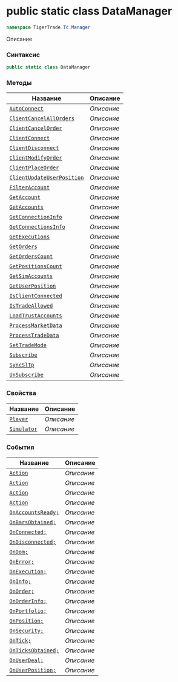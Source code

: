 
# public static class DataManager
```csharp
namespace TigerTrade.Tc.Manager
```



Описание

### Синтаксис
```csharp
public static class DataManager
```


### Методы
| Название | Описание |
| --- | --- |
| [`AutoConnect`](./DataManager.cs/Методы/AutoConnect.md) | *Описание* |
| [`ClientCancelAllOrders`](./DataManager.cs/Методы/ClientCancelAllOrders.md) | *Описание* |
| [`ClientCancelOrder`](./DataManager.cs/Методы/ClientCancelOrder.md) | *Описание* |
| [`ClientConnect`](./DataManager.cs/Методы/ClientConnect.md) | *Описание* |
| [`ClientDisconnect`](./DataManager.cs/Методы/ClientDisconnect.md) | *Описание* |
| [`ClientModifyOrder`](./DataManager.cs/Методы/ClientModifyOrder.md) | *Описание* |
| [`ClientPlaceOrder`](./DataManager.cs/Методы/ClientPlaceOrder.md) | *Описание* |
| [`ClientUpdateUserPosition`](./DataManager.cs/Методы/ClientUpdateUserPosition.md) | *Описание* |
| [`FilterAccount`](./DataManager.cs/Методы/FilterAccount.md) | *Описание* |
| [`GetAccount`](./DataManager.cs/Методы/GetAccount.md) | *Описание* |
| [`GetAccounts`](./DataManager.cs/Методы/GetAccounts.md) | *Описание* |
| [`GetConnectionInfo`](./DataManager.cs/Методы/GetConnectionInfo.md) | *Описание* |
| [`GetConnectionsInfo`](./DataManager.cs/Методы/GetConnectionsInfo.md) | *Описание* |
| [`GetExecutions`](./DataManager.cs/Методы/GetExecutions.md) | *Описание* |
| [`GetOrders`](./DataManager.cs/Методы/GetOrders.md) | *Описание* |
| [`GetOrdersCount`](./DataManager.cs/Методы/GetOrdersCount.md) | *Описание* |
| [`GetPositionsCount`](./DataManager.cs/Методы/GetPositionsCount.md) | *Описание* |
| [`GetSimAccounts`](./DataManager.cs/Методы/GetSimAccounts.md) | *Описание* |
| [`GetUserPosition`](./DataManager.cs/Методы/GetUserPosition.md) | *Описание* |
| [`IsClientConnected`](./DataManager.cs/Методы/IsClientConnected.md) | *Описание* |
| [`IsTradeAllowed`](./DataManager.cs/Методы/IsTradeAllowed.md) | *Описание* |
| [`LoadTrustAccounts`](./DataManager.cs/Методы/LoadTrustAccounts.md) | *Описание* |
| [`ProcessMarketData`](./DataManager.cs/Методы/ProcessMarketData.md) | *Описание* |
| [`ProcessTradeData`](./DataManager.cs/Методы/ProcessTradeData.md) | *Описание* |
| [`SetTradeMode`](./DataManager.cs/Методы/SetTradeMode.md) | *Описание* |
| [`Subscribe`](./DataManager.cs/Методы/Subscribe.md) | *Описание* |
| [`SyncSlTp`](./DataManager.cs/Методы/SyncSlTp.md) | *Описание* |
| [`UnSubscribe`](./DataManager.cs/Методы/UnSubscribe.md) | *Описание* |

### Свойства
| Название | Описание |
| --- | --- |
| [`Player`](./DataManager.cs/Свойства/Player.md) | *Описание* |
| [`Simulator`](./DataManager.cs/Свойства/Simulator.md) | *Описание* |

### События
| Название | Описание |
| --- | --- |
| [`Action`](./DataManager.cs/События/Action.md) | *Описание* |
| [`Action`](./DataManager.cs/События/Action.md) | *Описание* |
| [`Action`](./DataManager.cs/События/Action.md) | *Описание* |
| [`Action`](./DataManager.cs/События/Action.md) | *Описание* |
| [`OnAccountsReady;`](./DataManager.cs/События/OnAccountsReady;.md) | *Описание* |
| [`OnBarsObtained;`](./DataManager.cs/События/OnBarsObtained;.md) | *Описание* |
| [`OnConnected;`](./DataManager.cs/События/OnConnected;.md) | *Описание* |
| [`OnDisconnected;`](./DataManager.cs/События/OnDisconnected;.md) | *Описание* |
| [`OnDom;`](./DataManager.cs/События/OnDom;.md) | *Описание* |
| [`OnError;`](./DataManager.cs/События/OnError;.md) | *Описание* |
| [`OnExecution;`](./DataManager.cs/События/OnExecution;.md) | *Описание* |
| [`OnInfo;`](./DataManager.cs/События/OnInfo;.md) | *Описание* |
| [`OnOrder;`](./DataManager.cs/События/OnOrder;.md) | *Описание* |
| [`OnOrderInfo;`](./DataManager.cs/События/OnOrderInfo;.md) | *Описание* |
| [`OnPortfolio;`](./DataManager.cs/События/OnPortfolio;.md) | *Описание* |
| [`OnPosition;`](./DataManager.cs/События/OnPosition;.md) | *Описание* |
| [`OnSecurity;`](./DataManager.cs/События/OnSecurity;.md) | *Описание* |
| [`OnTick;`](./DataManager.cs/События/OnTick;.md) | *Описание* |
| [`OnTicksObtained;`](./DataManager.cs/События/OnTicksObtained;.md) | *Описание* |
| [`OnUserDeal;`](./DataManager.cs/События/OnUserDeal;.md) | *Описание* |
| [`OnUserPosition;`](./DataManager.cs/События/OnUserPosition;.md) | *Описание* |



